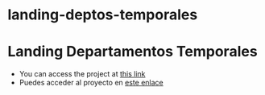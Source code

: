 # landing-deptos-temporales
# Landing Departamentos Temporales
- You can access the project at [this link](https://miguelargentina.github.io/landing-deptos-temporales/)
- Puedes acceder al proyecto en [este enlace](https://miguelargentina.github.io/landing-deptos-temporales/)
